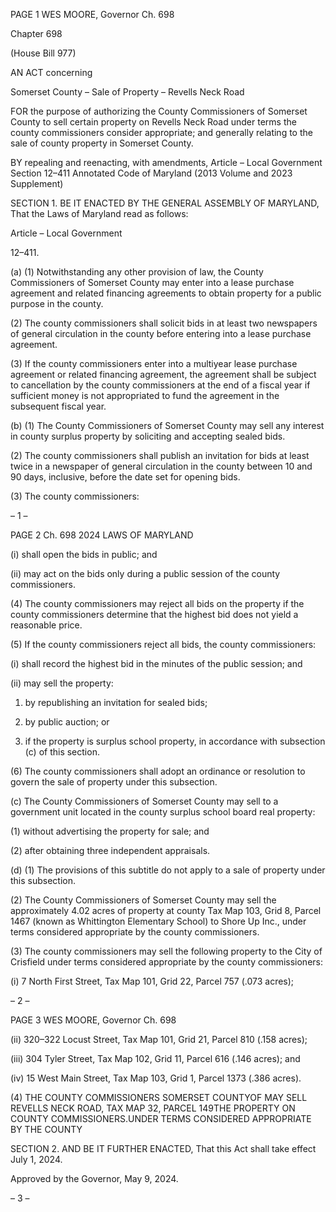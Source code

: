 PAGE 1
WES MOORE, Governor Ch. 698

Chapter 698

(House Bill 977)

AN ACT concerning

Somerset County – Sale of Property – Revells Neck Road

FOR the purpose of authorizing the County Commissioners of Somerset County to sell
certain property on Revells Neck Road under terms the county commissioners
consider appropriate; and generally relating to the sale of county property in
Somerset County.

BY repealing and reenacting, with amendments,
Article – Local Government
Section 12–411
Annotated Code of Maryland
(2013 Volume and 2023 Supplement)

SECTION 1. BE IT ENACTED BY THE GENERAL ASSEMBLY OF MARYLAND,
That the Laws of Maryland read as follows:

Article – Local Government

12–411.

(a) (1) Notwithstanding any other provision of law, the County Commissioners
of Somerset County may enter into a lease purchase agreement and related financing
agreements to obtain property for a public purpose in the county.

(2) The county commissioners shall solicit bids in at least two newspapers
of general circulation in the county before entering into a lease purchase agreement.

(3) If the county commissioners enter into a multiyear lease purchase
agreement or related financing agreement, the agreement shall be subject to cancellation
by the county commissioners at the end of a fiscal year if sufficient money is not
appropriated to fund the agreement in the subsequent fiscal year.

(b) (1) The County Commissioners of Somerset County may sell any interest
in county surplus property by soliciting and accepting sealed bids.

(2) The county commissioners shall publish an invitation for bids at least
twice in a newspaper of general circulation in the county between 10 and 90 days, inclusive,
before the date set for opening bids.

(3) The county commissioners:

– 1 –

PAGE 2
Ch. 698 2024 LAWS OF MARYLAND

(i) shall open the bids in public; and

(ii) may act on the bids only during a public session of the county
commissioners.

(4) The county commissioners may reject all bids on the property if the
county commissioners determine that the highest bid does not yield a reasonable price.

(5) If the county commissioners reject all bids, the county commissioners:

(i) shall record the highest bid in the minutes of the public session;
and

(ii) may sell the property:

1. by republishing an invitation for sealed bids;

2. by public auction; or

3. if the property is surplus school property, in accordance
with subsection (c) of this section.

(6) The county commissioners shall adopt an ordinance or resolution to
govern the sale of property under this subsection.

(c) The County Commissioners of Somerset County may sell to a government unit
located in the county surplus school board real property:

(1) without advertising the property for sale; and

(2) after obtaining three independent appraisals.

(d) (1) The provisions of this subtitle do not apply to a sale of property under
this subsection.

(2) The County Commissioners of Somerset County may sell the
approximately 4.02 acres of property at county Tax Map 103, Grid 8, Parcel 1467 (known
as Whittington Elementary School) to Shore Up Inc., under terms considered appropriate
by the county commissioners.

(3) The county commissioners may sell the following property to the City
of Crisfield under terms considered appropriate by the county commissioners:

(i) 7 North First Street, Tax Map 101, Grid 22, Parcel 757 (.073
acres);

– 2 –

PAGE 3
WES MOORE, Governor Ch. 698

(ii) 320–322 Locust Street, Tax Map 101, Grid 21, Parcel 810 (.158
acres);

(iii) 304 Tyler Street, Tax Map 102, Grid 11, Parcel 616 (.146 acres);
and

(iv) 15 West Main Street, Tax Map 103, Grid 1, Parcel 1373 (.386
acres).

(4) THE COUNTY COMMISSIONERS SOMERSET COUNTYOF MAY SELL
REVELLS NECK ROAD, TAX MAP 32, PARCEL 149THE PROPERTY ON COUNTY
COMMISSIONERS.UNDER TERMS CONSIDERED APPROPRIATE BY THE COUNTY

SECTION 2. AND BE IT FURTHER ENACTED, That this Act shall take effect July
1, 2024.

Approved by the Governor, May 9, 2024.

– 3 –